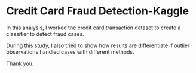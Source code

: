 # Credit Card Fraud Detection-Kaggle

In this analysis, I worked the credit card transaction dataset to create a classifier to detect fraud cases.

During this study, I also tried to show how results are differentiate if outlier observations handled cases with different methods.

Thank you.
